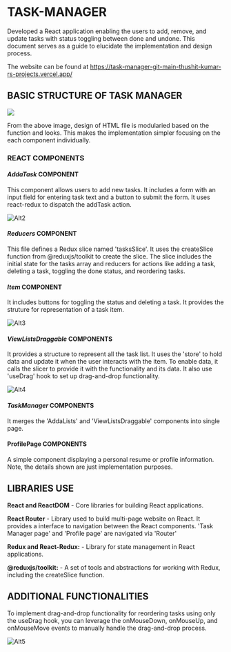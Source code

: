 # TASK-MANAGER

Developed a React application enabling the users to add, remove, and update tasks with status toggling between done and undone. This document serves as a guide to elucidate the implementation and design process.

The website can be found at https://task-manager-git-main-thushit-kumar-rs-projects.vercel.app/

## BASIC STRUCTURE OF TASK MANAGER

<img src='https://github.com/Senume/task-manager-/blob/main/DATA/HTMLStruture.png'/>

From the above image, design of HTML file is modularied based on the function and looks. This makes the implementation simpler focusing on the each component individually.

### REACT COMPONENTS 

#### *AddaTask* COMPONENT
This component allows users to add new tasks. It includes a form with an input field for entering task text and a button to submit the form. It uses react-redux to dispatch the addTask action.

![Alt2](https://github.com/Senume/task-manager-/blob/main/Data/AddaTask.png)

#### *Reducers* COMPONENT
This file defines a Redux slice named 'tasksSlice'. It uses the createSlice function from @reduxjs/toolkit to create the slice. The slice includes the initial state for the tasks array and reducers for actions like adding a task, deleting a task, toggling the done status, and reordering tasks.

#### *Item* COMPONENT
It includes buttons for toggling the status and deleting a task. It provides the struture for representation of a task item.

![Alt3](https://github.com/Senume/task-manager-/blob/main/Data/Item.png)

#### *ViewListsDraggable* COMPONENTS
It provides a structure to represent all the task list. It uses the 'store' to hold data and update it when the user interacts with the item. To enable data, it calls the slicer to provide it with the functionality and its data. It also use 'useDrag' hook to set up drag-and-drop functionality.

![Alt4](https://github.com/Senume/task-manager-/blob/main/Data/Lists.png)

#### *TaskManager* COMPONENTS
It merges the 'AddaLists' and 'ViewListsDraggable' components into single page.

#### **ProfilePage** COMPONENTS
A simple component displaying a personal resume or profile information. Note, the details shown are just implementation purposes. 

## LIBRARIES USE

**React and ReactDOM** - Core libraries for building React applications.

**React Router** - Library used to build multi-page website on React. It provides a interface to navigation between the React components. 'Task Manager page' and 'Profile page' are navigated via 'Router'

**Redux and React-Redux:** - Library for state management in React applications.

**@reduxjs/toolkit:** - A set of tools and abstractions for working with Redux, including the createSlice function.

## ADDITIONAL FUNCTIONALITIES

To implement drag-and-drop functionality for reordering tasks using only the useDrag hook, you can leverage the onMouseDown, onMouseUp, and onMouseMove events to manually handle the drag-and-drop process.

![Alt5](https://github.com/Senume/task-manager-/blob/main/Data/DD.png)
